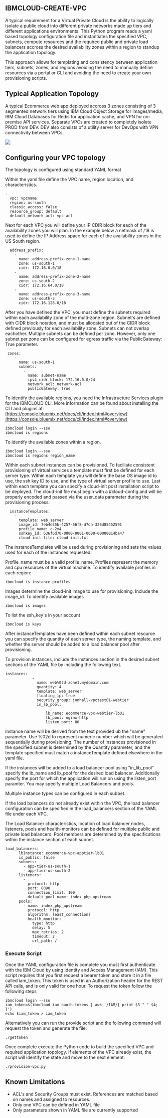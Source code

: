 ## IBMCLOUD-CREATE-VPC
A typical requirement for a Virtual Private Cloud is the ability to logically isolate a public cloud into different private networks made up tiers and different applications environments.   This Python program reads a yaml based topology configuration file and instantiates the specified VPC, subnets, compute resources and the required public and private load balancers accross the desired availability zones within a region to standup the application topology.

This approach allows for templating and consistency between application tiers, subnets, zones, and regions avoiding the need to manually define resources via a portal or CLI and avoiding the need to create your own provisioning scripts.

## Typical Application Topology
A typical Ecommerce web app deployed accross 3 zones consisting of 3 segmented network tiers using IBM Cloud Object Storage for images/media, IBM Cloud Databases for Redis for application cache, and VPN for on-premise API services.  Separate VPCs are created to completely isolate PROD from DEV.  DEV also consists of a utility server for DevOps with VPN connectivity between VPCs.

![](topology.png?raw=true)

## Configuring your VPC topology
The topology is configured using standard YAML format

Within the yaml file define the VPC name, region location, and characteristics.
```
-
  vpc: vpcname
  region: us-south
  classic_access: false
  resource_group: default
  default_network_acl: vpc-acl
```
Next for each VPC you will define your IP CDIR block for each of the availability zones you will plan.   In the example below a netmask of /18 is used to define the IP Address space for each of the availability zones in the US South region. 

```
  address_prefix:
    -
      name: address-prefix-zone-1-nane
      zone: us-south-1
      cidr: 172.16.0.0/18
    -
      name: address-prefix-zone-2-name
      zone: us-south-2
      cidr: 172.16.64.0/18
    -
      name: address-prefix-zone-3-name
      zone: us-south-3
      cidr: 172.16.128.0/18
```
After you have defined the VPC, you must define the subnets required within each availability zone of the multi-zone region.  Subnet's are defined with CIDR block notation, and must be allocated out of the CIDR block defined previously for each availability zone.   Subnets can not overlap eachother.   Multiple subnets can be defined per zone.  However, only one subnet per zone can be configured for egress traffic via the PublicGateway: True parameter.
```
 zones:
    -
      name: us-south-1
      subnets:
        -
          name: subnet-name
          ipv4_cidr_block: 172.16.0.0/24
          network_acl: network-acl
          publicGateway: true
```

To identify the available regions, you need the Infrastructure Services plugin for the IBMCLOUD CLi.   More information can be found about installing
the CLI and plugins at: [https://console.bluemix.net/docs/cli/index.html#overview](https://console.bluemix.net/docs/cli/index.html#overview)
```
ibmcloud login --sso
ibmcloud is regions
```
To identify the available zones within a region.
```
ibmcloud login --sso
ibmcloud is regions region_name
```
Within each subnet instances can be provisioned.  To faciliate consistent provisioning of virtual services a template must first be defined for each server type.   Within each template you will define  the base OS image id to use, the ssh key ID to use, and the type of virtual server profile to use.   Last within each template you can specify a cloud-init post installation script to be deployed.  The cloud-init
file must begin with a #cloud-config and will be properly encoded and passed via the user_data parameter during the provisioning process.

```
  instanceTemplates:
    -
      template: web_server
      image_id: 7eb4e35b-4257-56f8-d7da-326d85452591
      profile_name: c-2x4
      sshkey_id: 636f6d70-0000-0001-0000-00000014ba47
      cloud-init-file: cloud-init.txt
```
The instanceTemplates will be used during provisioning and sets the values used for each of the instances requested.

Profile_name must be a valid profile_name.   Profiles represent the memory and cpu resources of the virtual machine. 
To identify available profiles in each region:

```
ibmcloud is instance-profiles
```
Images determine the cloud-init image to use for provisioning.  Include the image_id.  To identify available images
```
ibmcloud is images
```
To list the ssh_key's in your account
```
ibmcloud is keys
```
After instanceTemplates have been defined within each subnet resource you can specify the quantity of each server type, the naming template, and whether the server should be added to a load balancer pool after provisioning.  

To provision instances, include the instances section in the desired subnet sections of the YAML file by including the following text.
```
instances:
            -
              name: web%02d-zone1.mydomain.com
              quantity: 4
              template: web_server
              floating_ip: true
              security_group: jonhall-vpctest01-webtier
              in_lb_pool:
                -
                  lb_name: ecommerce-vpc-webtier-lb01
                  lb_pool: nginx-http
                  listen_port: 80
```
Instance name will be derived from the text provided ub the "name" parameter.   Use %02d to represent numeric number which will
be generated sequentially during provisioning.    The number of instances provisioned in the specified subnet is determined
by the Quantity parameter, and the template specified must match a instanceTemplate defined elsewhere in the yaml file.

If the instances will be added to a load balancer pool using "in_lib_pool" specify the lb_name and lb_pool for the desired load balancer.  Additionally specify the port for which the application will run on using the listen_port paramter.  You may specify multiple Load Balancers and pools.

Multiple instance types can be configured in each subbet.

If the load balancers do not already exist within the VPC, the load balancer configuration can be specified in the load_balancers section of the YAML file under each VPC.

The Load Balancer characteristics, location of load balancer nodes, listeners, pools and health-monitors can be defined for multiple public and private load balancers.    Pool members are determined by the specifications within the instance section of each subnet.

```
load_balancers:
      lbInstance: ecommerce-vpc-apptier-lb01
      is_public: false
      subnets:
        - app-tier-us-south-1
        - app-tier-us-south-2
      listeners:
        -
          protocol: http
          port: 8090
          connection_limit: 100
          default_pool_name: index_php_upstream
      pools:
        - name: index_php_upstream
          protocol: http
          algorithm: least_connections
          health_monitor:
            type: http
            delay: 5
            max_retries: 2
            timeout: 2
            url_path: /

```

### Execute Script
Once the YAML configuraiton file is complete you must first authenticate with the IBM Cloud by using Identity and Access Management (IAM).  This script requires that you first request a bearer token and store it in a file called iam_token.   This token is used in an Authorization header for the REST API calls, and is only valid for one hour.  To request the token follow the following steps
```
ibmcloud login --sso
iam_token=$(ibmcloud iam oauth-tokens | awk '/IAM/{ print $3 " " $4; }')
echo $iam_token > iam_token
```
Alternatively you can run the provide script and the following command will request the token and generate the file:
```
./gettoken
```
Once complete execute the Python code to build the specified VPC and required application topology.   If elements of the VPC already exist, the script will identify the state and move to the next element.

```
./provision-vpc.py
```

## Known Limitations
- ACL's and Security Groups must exist.  References are matched based on names and assigned to resources.   
- Only one VPC can be defined in YAML file
- Only parameters shown in YAML file are currently supported
